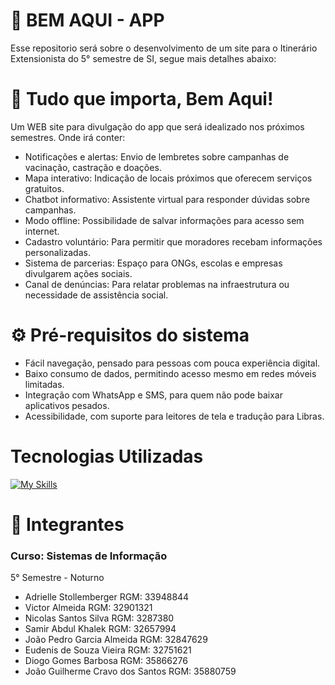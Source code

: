 # 📍 BEM AQUI - APP
Esse repositorio será sobre o desenvolvimento de um site para o Itinerário Extensionista do 5° semestre de SI, segue mais detalhes abaixo:

# 💙 Tudo que importa, Bem Aqui!

Um WEB site para divulgação do app que será idealizado nos próximos semestres.
Onde irá conter:

- Notificações e alertas: Envio de lembretes sobre campanhas de vacinação, castração e doações.
- Mapa interativo: Indicação de locais próximos que oferecem serviços gratuitos.
- Chatbot informativo: Assistente virtual para responder dúvidas sobre campanhas.
- Modo offline: Possibilidade de salvar informações para acesso sem internet.
- Cadastro voluntário: Para permitir que moradores recebam informações personalizadas.
- Sistema de parcerias: Espaço para ONGs, escolas e empresas divulgarem ações sociais.
- Canal de denúncias: Para relatar problemas na infraestrutura ou necessidade de assistência social.



<h1> ⚙  Pré-requisitos do sistema  </h1>

- Fácil navegação, pensado para pessoas com pouca experiência digital.
- Baixo consumo de dados, permitindo acesso mesmo em redes móveis limitadas.
- Integração com WhatsApp e SMS, para quem não pode baixar aplicativos pesados.
- Acessibilidade, com suporte para leitores de tela e tradução para Libras.


<div> 
  <h1>Tecnologias Utilizadas</h1>

[![My Skills](https://skillicons.dev/icons?i=github,html,js,css,php,vscode,discord)](https://skillicons.dev)
 </div>
<div>


<h1> 👤 Integrantes </h1>
<h3>Curso: Sistemas de Informação </h3>
5° Semestre - Noturno

- Adrielle Stollemberger RGM: 33948844
- Victor Almeida RGM: 32901321
- Nicolas Santos Silva RGM: 3287380
- Samir Abdul Khalek RGM: 32657994
- João Pedro Garcia Almeida RGM: 32847629
- Eudenis de Souza Vieira RGM: 32751621
- Diogo Gomes Barbosa RGM: 35866276
- João Guilherme Cravo dos Santos RGM: 35880759

